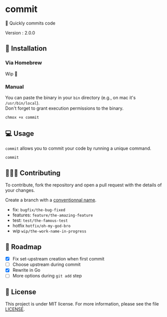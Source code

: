 # commit

🎾 Quickly commits code

Version : 2.0.0

## 🚀 Installation

### Via Homebrew

Wip 🚧

### Manual

You can paste the binary in your `bin` directory (e.g., on mac it's `/usr/bin/local`). \
Don't forget to grant execution permissions to the binary.

```bash
chmox +x commit
```

## 💻 Usage

`commit` allows you to commit your code by running a unique command.

```bash
commit
```

## 🧑‍🤝‍🧑 Contributing

To contribute, fork the repository and open a pull request with the details of your changes.

Create a branch with a [conventionnal name](https://tilburgsciencehub.com/building-blocks/collaborate-and-share-your-work/use-github/naming-git-branches/).

- fix: `bugfix/the-bug-fixed`
- features: `feature/the-amazing-feature`
- test: `test/the-famous-test`
- hotfix `hotfix/oh-my-god-bro`
- wip `wip/the-work-name-in-progress`

## 📌 Roadmap

- [x] Fix set-upstream creation when first commit
- [ ] Choose upstream during commit
- [x] Rewrite in Go
- [ ] More options during `git add` step

## 📑 License

This project is under MIT license. For more information, please see the file [LICENSE](./LICENSE).
